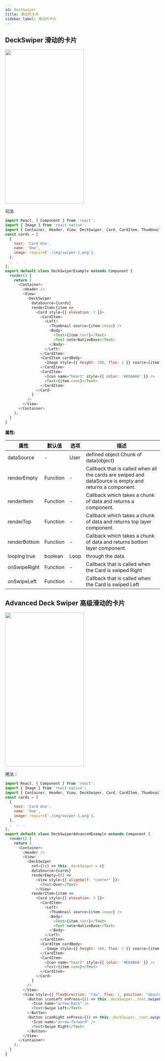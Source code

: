 ```yaml
---
id: DeckSwiper
title: 滑动的卡片
sidebar_label: 滑动的卡片
---
```


## DeckSwiper 滑动的卡片

<img src="https://github.com/GeekyAnts/NativeBase-KitchenSink/raw/v2.6.1/screenshots/ios/deckswiper.gif" width=256 height=500 />

句法
```js
import React, { Component } from 'react';
import { Image } from 'react-native';
import { Container, Header, View, DeckSwiper, Card, CardItem, Thumbnail, Text, Left, Body, Icon } from 'native-base';
const cards = [
  {
    text: 'Card One',
    name: 'One',
    image: require('./img/swiper-1.png'),
  },
  .  .  .
];
export default class DeckSwiperExample extends Component {
  render() {
    return (
      <Container>
        <Header />
        <View>
          <DeckSwiper
            dataSource={cards}
            renderItem={item =>
              <Card style={{ elevation: 3 }}>
                <CardItem>
                  <Left>
                    <Thumbnail source={item.image} />
                    <Body>
                      <Text>{item.text}</Text>
                      <Text note>NativeBase</Text>
                    </Body>
                  </Left>
                </CardItem>
                <CardItem cardBody>
                  <Image style={{ height: 300, flex: 1 }} source={item.image} />
                </CardItem>
                <CardItem>
                  <Icon name="heart" style={{ color: '#ED4A6A' }} />
                  <Text>{item.name}</Text>
                </CardItem>
              </Card>
            }
          />
        </View>
      </Container>
    );
  }
}
```

__属性:__

属性     | 默认值       | 选项       | 描述
------------ | ------------- | ------------ | -----------
dataSource	| -	| User | defined object	Chunk of data(object)
renderEmpty	| Function	| -	| Callback that is called when all the cards are swiped and dataSource is empty and returns a component.
renderItem	| Function	| -	| Callback which takes a chunk of data and returns a component.
renderTop	| Function	| -	| Callback which takes a chunk of data and returns top layer component.
renderBottom	| Function	| -	| Callback which takes a chunk of data and returns bottom layer component.
looping	true	| boolean	| Loop | through the data
onSwipeRight	| Function	| -	| Callback that is called when the Card is swiped Right
onSwipeLeft	| Function	| -	| Callback that is called when the Card is swiped Left

## Advanced Deck Swiper 高级滑动的卡片

<img src="https://github.com/GeekyAnts/NativeBase-KitchenSink/raw/v2.2.0/screenshots/ios/deckswiper-advanced.gif" width=256 height=500 />

用法：
```js
import React, { Component } from 'react';
import { Image } from 'react-native';
import { Container, Header, View, DeckSwiper, Card, CardItem, Thumbnail, Text, Left, Body, Icon } from 'native-base';
const cards = [
  {
    text: 'Card One',
    name: 'One',
    image: require('./img/swiper-1.png'),
  },
  .  .  .
];
export default class DeckSwiperAdvancedExample extends Component {
  render() {
    return (
      <Container>
        <Header />
        <View>
          <DeckSwiper
            ref={(c) => this._deckSwiper = c}
            dataSource={cards}
            renderEmpty={() =>
              <View style={{ alignSelf: "center" }}>
                <Text>Over</Text>
              </View>
            renderItem={item =>
              <Card style={{ elevation: 3 }}>
                <CardItem>
                  <Left>
                    <Thumbnail source={item.image} />
                    <Body>
                      <Text>{item.text}</Text>
                      <Text note>NativeBase</Text>
                    </Body>
                  </Left>
                </CardItem>
                <CardItem cardBody>
                  <Image style={{ height: 300, flex: 1 }} source={item.image} />
                </CardItem>
                <CardItem>
                  <Icon name="heart" style={{ color: '#ED4A6A' }} />
                  <Text>{item.name}</Text>
                </CardItem>
              </Card>
            }
          />
        </View>
        <View style={{ flexDirection: "row", flex: 1, position: "absolute", bottom: 50, left: 0, right: 0, justifyContent: 'space-between', padding: 15 }}>
          <Button iconLeft onPress={() => this._deckSwiper._root.swipeLeft()}>
            <Icon name="arrow-back" />
            <Text>Swipe Left</Text>
          </Button>
          <Button iconRight onPress={() => this._deckSwiper._root.swipeRight()}>
            <Icon name="arrow-forward" />
            <Text>Swipe Right</Text>
          </Button>
        </View>
      </Container>
    );
  }
}
```

